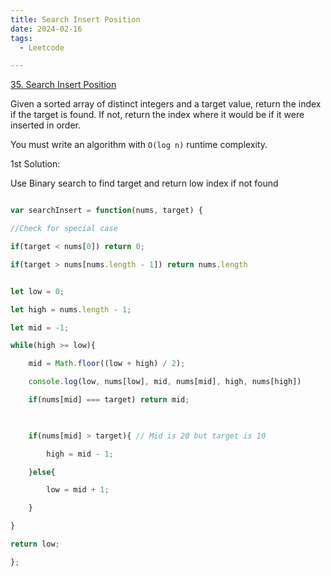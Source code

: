 ```yaml
---
title: Search Insert Position
date: 2024-02-16
tags:
  - Leetcode

---
```


[35. Search Insert Position](https://leetcode.com/problems/search-insert-position/)



Given a sorted array of distinct integers and a target value, return the index if the target is found. If not, return the index where it would be if it were inserted in order.

You must write an algorithm with `O(log n)` runtime complexity.

1st Solution:

Use Binary search to find target and return low index if not found


```js

var searchInsert = function(nums, target) {

//Check for special case

if(target < nums[0]) return 0;

if(target > nums[nums.length - 1]) return nums.length


let low = 0;

let high = nums.length - 1;

let mid = -1;

while(high >= low){

	mid = Math.floor((low + high) / 2);

	console.log(low, nums[low], mid, nums[mid], high, nums[high])

	if(nums[mid] === target) return mid;

  

	if(nums[mid] > target){ // Mid is 20 but target is 10

		high = mid - 1;

	}else{

		low = mid + 1;

	}

}

return low;

};
```


